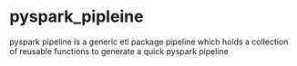 # pyspark_pipleine
pyspark pipeline is a generic etl package pipeline which holds a collection of reusable functions to generate a quick pyspark pipeline
